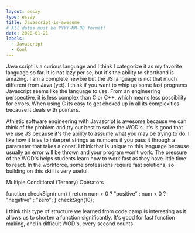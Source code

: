 ```yaml
---
layout: essay
type: essay
title: Javascript-is-awesome
# All dates must be YYYY-MM-DD format!
date: 2020-01-21
labels:
  - Javascript
  - Cool
---
```

Java script is a curious language and I think I categorize it as my favorite language so far. It is not lazy per se, but it's the ability to shorthand is amazing. I am a complete newbie but the JS language is not that much different from Java (yet). I think if you want to whip up some fast programs Javascript seems like the language to use. From an engineering perspective, it is less complex than C or C++, which means less possibility for errors. When using C its easy to get choked up in all its complexities because it deals with pointers.

Athletic software engineering with Javascript is awesome because we can think of the problem and try our best to solve the WOD's. It's is good that we use JS because it's the ability to assume what you may be trying to do. I like how it tries to interpret strings as numbers if you pass it through a parameter that takes a const. I think that is unique to this language because usually an error will be thrown and your program won't work. The pressure of the WOD's helps students learn how to work fast as they have little time to react. In the workforce, some professions require fast solutions, so building on this skill is very useful. 

Multiple Conditional (Ternary) Operators

function checkSign(num) {
  return num > 0 ? "positive" : num < 0 ? "negative" : "zero";
}
checkSign(10);

I think this type of structure we learned from code camp is interesting as it allows us to shorten a function significantly. It's good for fast function making, and in difficult WOD's, every second counts. 
